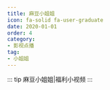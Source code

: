 ```yaml
---
title: 麻豆小姐姐
icon: fa-solid fa-user-graduate
date: 2020-01-01
order: 4
category:
- 影视点播
tag:
- 小姐姐
---
```

<ArtPlayer :src :config="artPlayerConfig" />

::: tip 麻豆小姐姐|福利小视频
:::

<script setup lang="ts">
  import { artplayerPlaylist } from 'cps/artplayer-plugin-playlist'
  import { vod } from 'db'
  import { poster, Hls } from 'cps/artConst'
  import { useStorage } from '@vueuse/core'
  import { onMounted, nextTick, onDeactivated } from "vue";

  const vodId = "5151md-mdsp"

  const state = useStorage(
    vodId,
    {
      PlayList: []
    }
  )

  const src = state.value.PlayList[0] ? state.value.PlayList[0].url : ""

  onMounted(() => {
    nextTick(async () => {
      const { data } = await vod.find({ "name": vodId })
      state.value.PlayList = data
    })
  });



  const artPlayerConfig = {
    poster,
    fullscreen: true,
    fullscreenWeb: true,    
    autoplay: true,
    muted: true,
    type: "Hls",
    customType: { Hls },
    plugins: [
      artplayerPlaylist({
        rebuildPlayer: true,
        autoNext: true,
        showText: false,
        playlist: state.value.PlayList
      })
    ],
  }
</script>